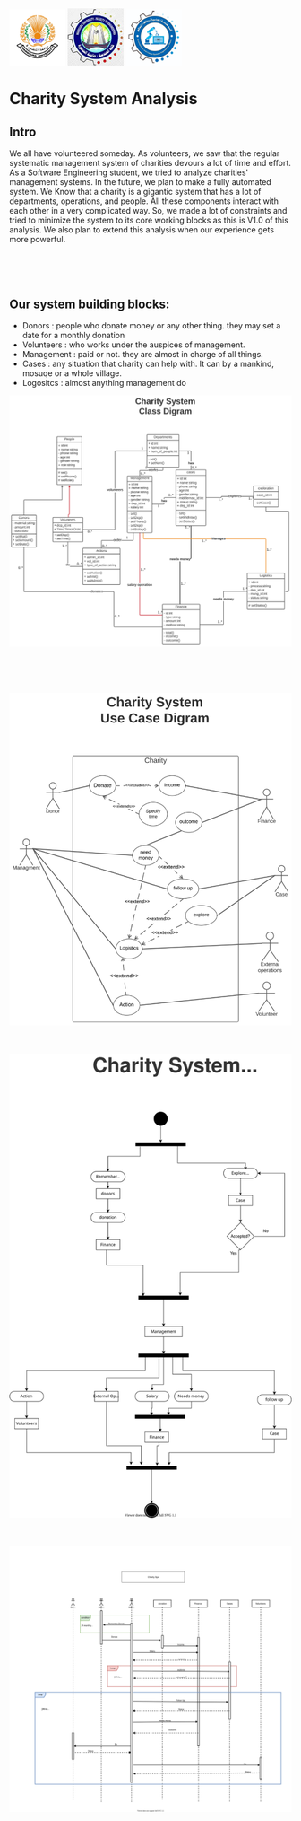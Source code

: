 <img src="MU.jpg" width="100">
<img src="FElogo.jpeg" width="100">
<img src="deplogo.jpg" width="100">



# Charity System Analysis <br />


## Intro <br />
We all have volunteered someday. As volunteers, we saw that the regular systematic management system of charities devours a lot of time and effort.
As a Software Engineering student, we tried to analyze charities' management systems. In the future, we plan to make a fully automated system.
We Know that a charity is a gigantic system that has a lot of departments, operations, and people. All these components interact with each other in a very complicated way. So, we made a lot of constraints and tried to minimize the system to its core working blocks as this is V1.0 of this analysis. We also plan to extend this analysis when our experience gets more powerful.

<br /><br /><br />

## Our system building blocks:

* Donors : people who donate money or any other thing. they may set a date for a monthly donation
* Volunteers : who works under the auspices of management.
* Management : paid or not. they are almost in charge of all things.
* Cases : any situation that charity can help with. It can by a mankind, mosuqe or a whole village.
* Logositcs : almost anything management do



![alt text](Charity_sys_class_digram.svg  "Class Digram Text 1" )

<br /><br /><br />

![alt text](Charity_sys_Use_Case_digram.svg "Case Digram Text 1")
<br /><br /><br />

![alt text](Charity_sys_activity_digram.svg "Activity Digram Text 1")
<br /><br /><br />

![alt text](Charity_Sys_Sequence_digram.svg "Sequence digram Text 1")


